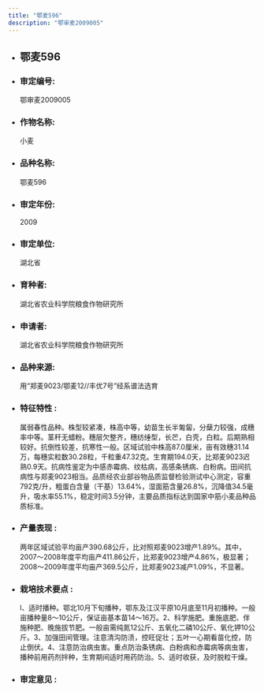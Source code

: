 ```yaml
---
title: "鄂麦596"
description: "鄂审麦2009005"
---
```

* ## 鄂麦596
* ###  审定编号:  
   鄂审麦2009005

*  ### 作物名称:  
   小麦

*   ###  品种名称: 
    鄂麦596

*   ### 审定年份: 
    2009

*   ### 审定单位:  
    湖北省

*   ### 育种者:  
    湖北省农业科学院粮食作物研究所

*   ### 申请者:  
    湖北省农业科学院粮食作物研究所

*   ### 品种来源:  
    用“郑麦9023/鄂麦12//丰优7号”经系谱法选育

*   ### 特征特性 : 
    属弱春性品种。株型较紧凑，株高中等，幼苗生长半匍匐，分蘖力较强，成穗率中等。茎秆无蜡粉。穗层欠整齐，穗纺缍型，长芒，白壳，白粒。后期熟相较好。抗倒性较差，抗寒性一般。区域试验中株高87.0厘米，亩有效穗31.14万，每穗实粒数30.28粒，千粒重47.32克。生育期194.0天，比郑麦9023迟熟0.9天。抗病性鉴定为中感赤霉病、纹枯病，高感条锈病、白粉病。田间抗病性与郑麦9023相当。品质经农业部谷物品质监督检验测试中心测定，容重792克/升，粗蛋白含量（干基）13.64%，湿面筋含量26.8%，沉降值34.5毫升，吸水率55.1%，稳定时间3.5分钟，主要品质指标达到国家中筋小麦品种品质标准。

*   ### 产量表现 : 
    两年区域试验平均亩产390.68公斤，比对照郑麦9023增产1.89%。其中，2007～2008年度平均亩产411.86公斤，比郑麦9023增产4.86%，极显著；2008～2009年度平均亩产369.5公斤，比郑麦9023减产1.09%，不显著。

*   ### 栽培技术要点 : 
    l、适时播种。鄂北10月下旬播种，鄂东及江汉平原10月底至11月初播种。一般亩播种量8～10公斤，保证亩基本苗14～16万。2、科学施肥。重施底肥、伴施种肥、晚施拔节肥。一般亩需纯氮12公斤、五氧化二磷10公斤、氧化钾10公斤。3、加强田间管理。注意清沟防渍，控旺促壮；五叶一心期看苗化控，防止倒伏。4、注意防治病虫害。重点防治条锈病、白粉病和赤霉病等病虫害，播种前用药剂拌种，生育期间适时用药防治。5、适时收获，及时脱粒干燥。

*   ### 审定意见 : 
    
